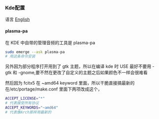 ### Kde配置

语言    [English](./Kde-Configs.md)

#### plasma-pa

在 KDE 中自带的管理音频的工具是 plasma-pa

```bash
sudo emerge --ask plasma-pa
# 用这条命令安装
```

另外因为部分程序打开用到了 gtk 主题，所以在编译 kde 时 USE 最好不要用 -gtk 和 -gnome,要不然在更改了自定义的主题之后如果颜色不一样会很难看

然后因为 fcitx5 在 ~amd64 keyword 里面，所以干脆直接搞最新的
在/etc/portage/make.conf 里面下两项改成这个，

```bash
ACCEPT_LICENSE="*"
# 代表接受所有协议
ACCEPT_KEYWORDS="~amd64"
# 代表像Arch那样用最新的
```
